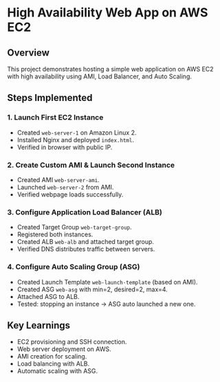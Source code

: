 # High Availability Web App on AWS EC2  

## Overview  
This project demonstrates hosting a simple web application on AWS EC2 with high availability using AMI, Load Balancer, and Auto Scaling.  

## Steps Implemented  

### 1. Launch First EC2 Instance  
- Created `web-server-1` on Amazon Linux 2.  
- Installed Nginx and deployed `index.html`.  
- Verified in browser with public IP.  

### 2. Create Custom AMI & Launch Second Instance  
- Created AMI `web-server-ami`.  
- Launched `web-server-2` from AMI.  
- Verified webpage loads successfully.  

### 3. Configure Application Load Balancer (ALB)  
- Created Target Group `web-target-group`.  
- Registered both instances.  
- Created ALB `web-alb` and attached target group.  
- Verified DNS distributes traffic between servers.  

### 4. Configure Auto Scaling Group (ASG)  
- Created Launch Template `web-launch-template` (based on AMI).  
- Created ASG `web-asg` with min=2, desired=2, max=4.  
- Attached ASG to ALB.  
- Tested: stopping an instance → ASG auto launched a new one.  

## Key Learnings  
- EC2 provisioning and SSH connection.  
- Web server deployment on AWS.  
- AMI creation for scaling.  
- Load balancing with ALB.  
- Automatic scaling with ASG.  
